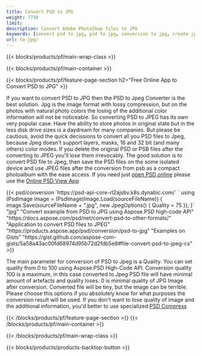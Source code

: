 ```yaml
---
title: Convert PSD to JPG
weight: 7730
limit: 
description: Convert Adobe PhotoShop files to JPG
keywords: [convert psd to jpg, psd to jpg, conversion to jpg, create jpg from psd, print psd as jpg]
url: to-jpg/
---
```


{{< blocks/products/pf/main-wrap-class >}}

{{< blocks/products/pf/main-container >}}

{{< blocks/products/pf/feature-page-section h2="Free Online App to Convert PSD to JPG" >}}
<p>If you want to convert PSD to JPG then the PSD to Jpeg Converter is the best solution. Jpg is the image format with lossy compression, but on the photos with natural photo colors the losing of the additional color information will not be noticeable. So converting PSD to JPEG has its own very popular case. Have the ability to store photos in original state but in the less disk drive sizes is a daydream for many companies. But please be cautious, avoid the quick decissions to convert all you PSD files to Jpeg, because Jpeg doesn't support layers, masks, 16 and 32 bit (and many others) color modes. If you delete the original PSD or PSB files after the converting to JPEG you'll lose them irrevocably. The good solution is to convert PSD file to Jpeg, then save the PSD files on the some isolated device and use JPEG files after the conversion from psb as a compact photoalbum with the ease access. If you need just <a href="/psd/view">open PSD online</a> please use the <a href="/psd/view">Online PSD View App</a></p>
{{< psd/conversion `https://psd-api-core-rl2ajsbv.k8s.dynabic.com/` 
`    using (PsdImage image = (PsdImage)Image.Load(sourceFileName))
    {
        image.Save(sourceFileName + ".jpg",  new JpegOptions() { Quality = 75 });
    }`
		"jpg"
"Convert example from PSD to JPG using Aspose.PSD high-code API"  "https://docs.aspose.com/psd/net/convert-psd-to-other-formats/" 
"Application to convert PSD files to JPEG" "https://products.aspose.app/psd/conversion/psd-to-jpg"
"Examples on Gists" "https://gist.github.com/aspose-com-gists/5a58a43ac00fd68974d95b72d2fdb5e8#file-convert-psd-to-jpeg-cs" >}}
<p>The main parameter for conversion of PSD to Jpeg is a Quality. You can set quality from 0 to 100 using Aspose.PSD High-Code API. Conversion quality 100 is a maximum, in this case converted to Jpeg PSD file will have minimal amount of artefacts and quality loses. 0 is minimal quality of JPG Image after conversion. Converted file will be tiny, but the image can be terrible. Please choose this options if you absolutely know for what purposes the conversion result will be used. If you don't want to lose quality of image and the additional information, you'd better to use specialized <a href="/psd/reduce-size">PSD Compress</a></p>
{{< /blocks/products/pf/feature-page-section >}}
{{< /blocks/products/pf/main-container >}}


{{< /blocks/products/pf/main-wrap-class >}}

{{< blocks/products/products-backtop-button >}}
